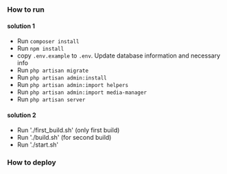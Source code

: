 ### How to run ###

#### solution 1 ####
- Run `composer install`
- Run `npm install`
- copy `.env.example` to `.env`. Update database information and necessary info
- Run `php artisan migrate`
- Run `php artisan admin:install`
- Run `php artisan admin:import helpers`
- Run `php artisan admin:import media-manager`
- Run `php artisan server`

#### solution 2 ####

- Run './first_build.sh' (only first build)
- Run './build.sh' (for second build)
- Run './start.sh'

### How to deploy ###

